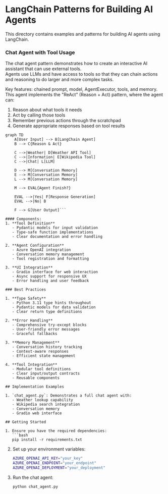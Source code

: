 # LangChain Patterns for Building AI Agents

This directory contains examples and patterns for building AI agents using LangChain. 

### Chat Agent with Tool Usage

The chat agent pattern demonstrates how to create an interactive AI assistant that can use external tools.  
Agents use LLMs and have access to tools so that they can chain actions and reasoning to do larger and more complex tasks.

Key features: chained prompt, model, AgentExecutor, tools, and memory.
This agent implements the "ReAct" (Reason + Act) pattern, where the agent can:

1. Reason about what tools it needs
2. Act by calling those tools
3. Remember previous actions through the scratchpad
4. Generate appropriate responses based on tool results


```mermaid
graph TD
    A[User Input] --> B[LangChain Agent]
    B --> C{Reason & Act}
    
    C -->|Weather| D[Weather API Tool]
    C -->|Information| E[Wikipedia Tool]
    C -->|Chat| L[LLM]

    D --> M[Conversation Memory]
    E --> M[Conversation Memory]
    L --> M[Conversation Memory]

    M --> EVAL{Agent Finish?}

    EVAL -->|Yes| F[Response Generation]
    EVAL -->|No| B

    F --> G[User Output]```

#### Components:
1. **Tool Definition**
   - Pydantic models for input validation
   - Type-safe function implementations
   - Clear documentation and error handling

2. **Agent Configuration**
   - Azure OpenAI integration
   - Conversation memory management
   - Tool registration and formatting

3. **UI Integration**
   - Gradio interface for web interaction
   - Async support for responsive UX
   - Error handling and user feedback

### Best Practices

1. **Type Safety**
   - Python 3.11 type hints throughout
   - Pydantic models for data validation
   - Clear return type definitions

2. **Error Handling**
   - Comprehensive try-except blocks
   - User-friendly error messages
   - Graceful fallbacks

3. **Memory Management**
   - Conversation history tracking
   - Context-aware responses
   - Efficient state management

4. **Tool Integration**
   - Modular tool definitions
   - Clear input/output contracts
   - Reusable components

## Implementation Examples

1. `chat_agent.py`: Demonstrates a full chat agent with:
   - Weather lookup capability
   - Wikipedia search integration
   - Conversation memory
   - Gradio web interface

## Getting Started

1. Ensure you have the required dependencies:
   ```bash
   pip install -r requirements.txt
   ```

2. Set up your environment variables:
   ```bash
   AZURE_OPENAI_API_KEY="your_key"
   AZURE_OPENAI_ENDPOINT="your_endpoint"
   AZURE_OPENAI_DEPLOYMENT="your_deployment"
   ```

3. Run the chat agent:
   ```bash
   python chat_agent.py
   ```

